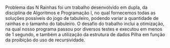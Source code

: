 Problema das N Rainhas foi um trabalho desenvolvido em dupla, da disciplina de Algoritmos e Programação I, no qual fornecemos todas as soluções possíveis do jogo de tabuleiro, podendo variar a quantidade de rainhas e o tamanho do tabuleiro.
O desafio do trabalho inclui a otimização, na qual nosso programa passou por diversos testes e executou em menos de 1 segundo, e também a utilização da estrutura de dados Pilha em função da proibição do uso de recursividade.
